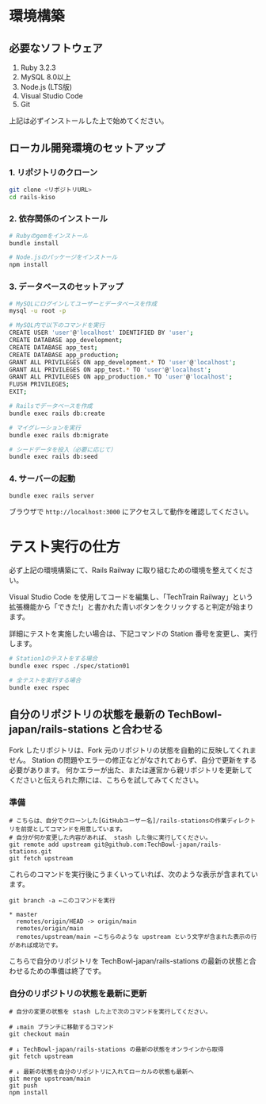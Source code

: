 # 環境構築

## 必要なソフトウェア

1. Ruby 3.2.3
2. MySQL 8.0以上
3. Node.js (LTS版)
4. Visual Studio Code
5. Git

上記は必ずインストールした上で始めてください。

## ローカル開発環境のセットアップ

### 1. リポジトリのクローン
```bash
git clone <リポジトリURL>
cd rails-kiso
```

### 2. 依存関係のインストール
```bash
# Rubyのgemをインストール
bundle install

# Node.jsのパッケージをインストール
npm install
```

### 3. データベースのセットアップ
```bash
# MySQLにログインしてユーザーとデータベースを作成
mysql -u root -p

# MySQL内で以下のコマンドを実行
CREATE USER 'user'@'localhost' IDENTIFIED BY 'user';
CREATE DATABASE app_development;
CREATE DATABASE app_test;
CREATE DATABASE app_production;
GRANT ALL PRIVILEGES ON app_development.* TO 'user'@'localhost';
GRANT ALL PRIVILEGES ON app_test.* TO 'user'@'localhost';
GRANT ALL PRIVILEGES ON app_production.* TO 'user'@'localhost';
FLUSH PRIVILEGES;
EXIT;

# Railsでデータベースを作成
bundle exec rails db:create

# マイグレーションを実行
bundle exec rails db:migrate

# シードデータを投入（必要に応じて）
bundle exec rails db:seed
```

### 4. サーバーの起動
```bash
bundle exec rails server
```

ブラウザで `http://localhost:3000` にアクセスして動作を確認してください。

# テスト実行の仕方

必ず上記の環境構築にて、Rails Railway に取り組むための環境を整えてください。

Visual Studio Code を使用してコードを編集し、「TechTrain Railway」という拡張機能から「できた!」と書かれた青いボタンをクリックすると判定が始まります。

詳細にテストを実施したい場合は、下記コマンドの Station 番号を変更し、実行します。

```bash
# Station1のテストをする場合
bundle exec rspec ./spec/station01

# 全テストを実行する場合
bundle exec rspec
```

## 自分のリポジトリの状態を最新の TechBowl-japan/rails-stations と合わせる

Fork したリポジトリは、Fork 元のリポジトリの状態を自動的に反映してくれません。
Station の問題やエラーの修正などがなされておらず、自分で更新をする必要があります。
何かエラーが出た、または運営から親リポジトリを更新してくださいと伝えられた際には、こちらを試してみてください。

### 準備

```shell
# こちらは、自分でクローンした[GitHubユーザー名]/rails-stationsの作業ディレクトリを前提としてコマンドを用意しています。
# 自分が何か変更した内容があれば、 stash した後に実行してください。
git remote add upstream git@github.com:TechBowl-japan/rails-stations.git
git fetch upstream
```

これらのコマンドを実行後にうまくいっていれば、次のような表示が含まれています。

```shell
git branch -a ←このコマンドを実行

* master
  remotes/origin/HEAD -> origin/main
  remotes/origin/main
  remotes/upstream/main ←こちらのような upstream という文字が含まれた表示の行があれば成功です。
```

こちらで自分のリポジトリを TechBowl-japan/rails-stations の最新の状態と合わせるための準備は終了です。

### 自分のリポジトリの状態を最新に更新

```shell
# 自分の変更の状態を stash した上で次のコマンドを実行してください。

# ↓main ブランチに移動するコマンド
git checkout main

# ↓ TechBowl-japan/rails-stations の最新の状態をオンラインから取得
git fetch upstream

# ↓ 最新の状態を自分のリポジトリに入れてローカルの状態も最新へ
git merge upstream/main
git push
npm install
```

